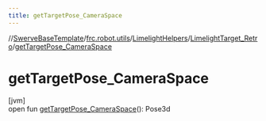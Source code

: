 ```yaml
---
title: getTargetPose_CameraSpace
---
```

//[SwerveBaseTemplate](../../../../index.html)/[frc.robot.utils](../../index.html)/[LimelightHelpers](../index.html)/[LimelightTarget_Retro](index.html)/[getTargetPose_CameraSpace](get-target-pose_-camera-space.html)



# getTargetPose_CameraSpace



[jvm]\
open fun [getTargetPose_CameraSpace](get-target-pose_-camera-space.html)(): Pose3d




